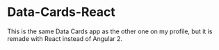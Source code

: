 # Data-Cards-React
This is the same Data Cards app as the other one on my profile, but it is remade with React instead of Angular 2.
